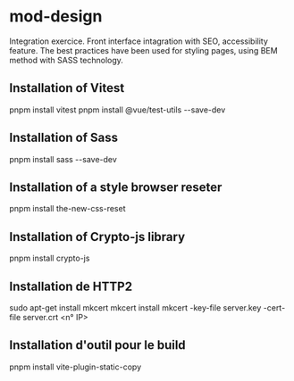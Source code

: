 # mod-design
Integration exercice. Front interface intagration with SEO, accessibility feature. The best practices have been used for styling pages, using BEM method with SASS technology.


## Installation of Vitest
pnpm install vitest
pnpm install @vue/test-utils --save-dev

## Installation of Sass
pnpm install sass --save-dev

## Installation of a style browser reseter
pnpm install the-new-css-reset

## Installation of Crypto-js library
pnpm install crypto-js

## Installation de HTTP2
sudo apt-get install mkcert
mkcert install
mkcert -key-file server.key -cert-file server.crt <n° IP>

## Installation d'outil pour le build
pnpm install vite-plugin-static-copy
